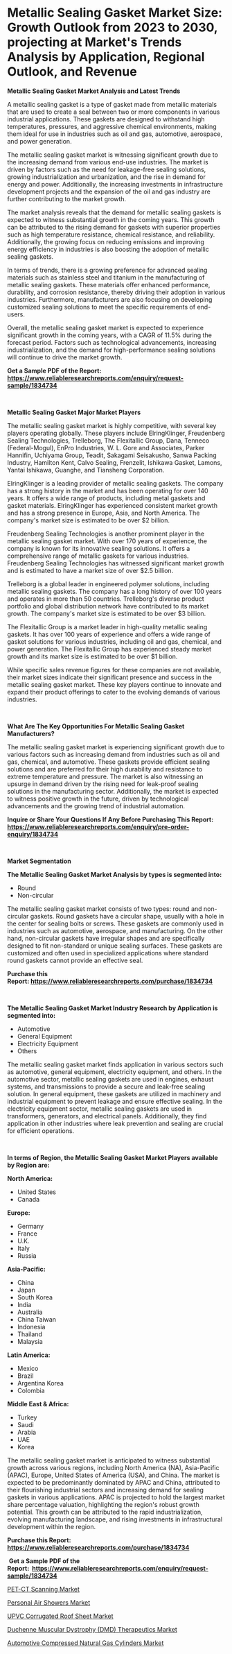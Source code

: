 <p><h1>Metallic Sealing Gasket Market Size: Growth Outlook from 2023 to 2030, projecting at Market's Trends Analysis by Application, Regional Outlook, and Revenue</h1></p><p><strong>Metallic Sealing Gasket Market Analysis and Latest Trends</strong></p>
<p><p>A metallic sealing gasket is a type of gasket made from metallic materials that are used to create a seal between two or more components in various industrial applications. These gaskets are designed to withstand high temperatures, pressures, and aggressive chemical environments, making them ideal for use in industries such as oil and gas, automotive, aerospace, and power generation.</p><p>The metallic sealing gasket market is witnessing significant growth due to the increasing demand from various end-use industries. The market is driven by factors such as the need for leakage-free sealing solutions, growing industrialization and urbanization, and the rise in demand for energy and power. Additionally, the increasing investments in infrastructure development projects and the expansion of the oil and gas industry are further contributing to the market growth.</p><p>The market analysis reveals that the demand for metallic sealing gaskets is expected to witness substantial growth in the coming years. This growth can be attributed to the rising demand for gaskets with superior properties such as high temperature resistance, chemical resistance, and reliability. Additionally, the growing focus on reducing emissions and improving energy efficiency in industries is also boosting the adoption of metallic sealing gaskets.</p><p>In terms of trends, there is a growing preference for advanced sealing materials such as stainless steel and titanium in the manufacturing of metallic sealing gaskets. These materials offer enhanced performance, durability, and corrosion resistance, thereby driving their adoption in various industries. Furthermore, manufacturers are also focusing on developing customized sealing solutions to meet the specific requirements of end-users.</p><p>Overall, the metallic sealing gasket market is expected to experience significant growth in the coming years, with a CAGR of 11.5% during the forecast period. Factors such as technological advancements, increasing industrialization, and the demand for high-performance sealing solutions will continue to drive the market growth.</p></p>
<p><strong>Get a Sample PDF of the Report:&nbsp; <a href="https://www.reliableresearchreports.com/enquiry/request-sample/1834734">https://www.reliableresearchreports.com/enquiry/request-sample/1834734</a></strong></p>
<p>&nbsp;</p>
<p><strong>Metallic Sealing Gasket Major Market Players</strong></p>
<p><p>The metallic sealing gasket market is highly competitive, with several key players operating globally. These players include ElringKlinger, Freudenberg Sealing Technologies, Trelleborg, The Flexitallic Group, Dana, Tenneco (Federal-Mogul), EnPro Industries, W. L. Gore and Associates, Parker Hannifin, Uchiyama Group, Teadit, Sakagami Seisakusho, Sanwa Packing Industry, Hamilton Kent, Calvo Sealing, Frenzelit, Ishikawa Gasket, Lamons, Yantai Ishikawa, Guanghe, and Tiansheng Corporation.</p><p>ElringKlinger is a leading provider of metallic sealing gaskets. The company has a strong history in the market and has been operating for over 140 years. It offers a wide range of products, including metal gaskets and gasket materials. ElringKlinger has experienced consistent market growth and has a strong presence in Europe, Asia, and North America. The company's market size is estimated to be over $2 billion.</p><p>Freudenberg Sealing Technologies is another prominent player in the metallic sealing gasket market. With over 170 years of experience, the company is known for its innovative sealing solutions. It offers a comprehensive range of metallic gaskets for various industries. Freudenberg Sealing Technologies has witnessed significant market growth and is estimated to have a market size of over $2.5 billion.</p><p>Trelleborg is a global leader in engineered polymer solutions, including metallic sealing gaskets. The company has a long history of over 100 years and operates in more than 50 countries. Trelleborg's diverse product portfolio and global distribution network have contributed to its market growth. The company's market size is estimated to be over $3 billion.</p><p>The Flexitallic Group is a market leader in high-quality metallic sealing gaskets. It has over 100 years of experience and offers a wide range of gasket solutions for various industries, including oil and gas, chemical, and power generation. The Flexitallic Group has experienced steady market growth and its market size is estimated to be over $1 billion.</p><p>While specific sales revenue figures for these companies are not available, their market sizes indicate their significant presence and success in the metallic sealing gasket market. These key players continue to innovate and expand their product offerings to cater to the evolving demands of various industries.</p></p>
<p>&nbsp;</p>
<p><strong>What Are The Key Opportunities For Metallic Sealing Gasket Manufacturers?</strong></p>
<p><p>The metallic sealing gasket market is experiencing significant growth due to various factors such as increasing demand from industries such as oil and gas, chemical, and automotive. These gaskets provide efficient sealing solutions and are preferred for their high durability and resistance to extreme temperature and pressure. The market is also witnessing an upsurge in demand driven by the rising need for leak-proof sealing solutions in the manufacturing sector. Additionally, the market is expected to witness positive growth in the future, driven by technological advancements and the growing trend of industrial automation.</p></p>
<p><strong>Inquire or Share Your Questions If Any Before Purchasing This Report: <a href="https://www.reliableresearchreports.com/enquiry/pre-order-enquiry/1834734">https://www.reliableresearchreports.com/enquiry/pre-order-enquiry/1834734</a></strong></p>
<p>&nbsp;</p>
<p><strong>Market Segmentation</strong></p>
<p><strong>The Metallic Sealing Gasket Market Analysis by types is segmented into:</strong></p>
<p><ul><li>Round</li><li>Non-circular</li></ul></p>
<p><p>The metallic sealing gasket market consists of two types: round and non-circular gaskets. Round gaskets have a circular shape, usually with a hole in the center for sealing bolts or screws. These gaskets are commonly used in industries such as automotive, aerospace, and manufacturing. On the other hand, non-circular gaskets have irregular shapes and are specifically designed to fit non-standard or unique sealing surfaces. These gaskets are customized and often used in specialized applications where standard round gaskets cannot provide an effective seal.</p></p>
<p><strong>Purchase this Report:&nbsp;<a href="https://www.reliableresearchreports.com/purchase/1834734">https://www.reliableresearchreports.com/purchase/1834734</a></strong></p>
<p>&nbsp;</p>
<p><strong>The Metallic Sealing Gasket Market Industry Research by Application is segmented into:</strong></p>
<p><ul><li>Automotive</li><li>General Equipment</li><li>Electricity Equipment</li><li>Others</li></ul></p>
<p><p>The metallic sealing gasket market finds application in various sectors such as automotive, general equipment, electricity equipment, and others. In the automotive sector, metallic sealing gaskets are used in engines, exhaust systems, and transmissions to provide a secure and leak-free sealing solution. In general equipment, these gaskets are utilized in machinery and industrial equipment to prevent leakage and ensure effective sealing. In the electricity equipment sector, metallic sealing gaskets are used in transformers, generators, and electrical panels. Additionally, they find application in other industries where leak prevention and sealing are crucial for efficient operations.</p></p>
<p>&nbsp;</p>
<p><strong>In terms of Region, the Metallic Sealing Gasket Market Players available by Region are:</strong></p>
<p>
    <p> <strong> North America: </strong>
        <ul>
            <li>United States</li>
            <li>Canada</li>
        </ul>
        </p> 
    <p> <strong> Europe: </strong>
        <ul>
            <li>Germany</li>
            <li>France</li>
            <li>U.K.</li>
            <li>Italy</li>
            <li>Russia</li>
        </ul>
        </p> 
    <p> <strong> Asia-Pacific: </strong>
        <ul>
            <li>China</li>
            <li>Japan</li>
            <li>South Korea</li>
            <li>India</li>
            <li>Australia</li>
            <li>China Taiwan</li>
            <li>Indonesia</li>
            <li>Thailand</li>
            <li>Malaysia</li>
        </ul>
        </p> 
    <p> <strong> Latin America: </strong>
        <ul>
            <li>Mexico</li>
            <li>Brazil</li>
            <li>Argentina Korea</li>
            <li>Colombia</li>
        </ul>
        </p> 
    <p> <strong> Middle East & Africa: </strong>
        <ul>
            <li>Turkey</li>
            <li>Saudi</li>
            <li>Arabia</li>
            <li>UAE</li>
            <li>Korea</li>
        </ul>
    </p>
    </p>
<p><p>The metallic sealing gasket market is anticipated to witness substantial growth across various regions, including North America (NA), Asia-Pacific (APAC), Europe, United States of America (USA), and China. The market is expected to be predominantly dominated by APAC and China, attributed to their flourishing industrial sectors and increasing demand for sealing gaskets in various applications. APAC is projected to hold the largest market share percentage valuation, highlighting the region's robust growth potential. This growth can be attributed to the rapid industrialization, evolving manufacturing landscape, and rising investments in infrastructural development within the region.</p></p>
<p><strong>Purchase this Report: <a href="https://www.reliableresearchreports.com/purchase/1834734">https://www.reliableresearchreports.com/purchase/1834734</a></strong></p>
<p>&nbsp;<strong>Get a Sample PDF of the Report:&nbsp;&nbsp;<a href="https://www.reliableresearchreports.com/enquiry/request-sample/1834734">https://www.reliableresearchreports.com/enquiry/request-sample/1834734</a></strong></p>
<p><strong></strong></p>
<p><p><a href="https://github.com/castoriffic/Market-Research-Report-List-1/blob/main/pet-ct-scanning-market.md">PET-CT Scanning Market</a></p><p><a href="https://github.com/ashepherd82/Market-Research-Report-List-1/blob/main/personal-air-showers-market.md">Personal Air Showers Market</a></p><p><a href="https://medium.com/@landis15236/upvc-corrugated-roof-sheet-market-insight-market-trends-growth-forecasted-from-2023-to-2030-05e44da9fbf7">UPVC Corrugated Roof Sheet Market</a></p><p><a href="https://www.linkedin.com/pulse/duchenne-muscular-dystrophy-dmd-therapeutics-market-size/">Duchenne Muscular Dystrophy (DMD) Therapeutics Market</a></p><p><a href="https://medium.com/@emiliomartelli542/automotive-compressed-natural-gas-cylinders-market-size-reveals-the-best-marketing-channels-in-bc6ce3d2ac77">Automotive Compressed Natural Gas Cylinders Market</a></p></p>